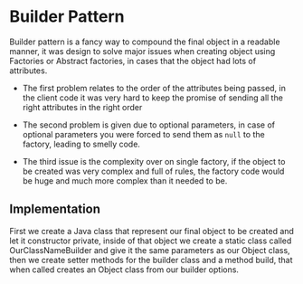 # Builder Pattern
Builder pattern is a fancy way to compound the final object in a readable manner, it was design to solve major issues 
when creating object using Factories or Abstract factories, in cases that the object had lots of attributes.  

- The first problem relates to the order of the attributes being passed, in the client code it was very hard to keep the
promise of sending all the right attributes in the right order

- The second problem is given due to optional parameters, in case of optional parameters you were forced to send them as
`null` to the factory, leading to smelly code.

- The third issue is the complexity over on single factory, if the object to be created was very complex and full of 
rules, the factory code would be huge and much more complex than it needed to be.

## Implementation
First we create a Java class that represent our final object to be created and let it constructor private, inside of 
that object we create a static class called OurClassNameBuilder and give it the same parameters as our Object class, 
then we create setter methods for the builder class and a method build, that when called creates an Object class from 
our builder options.